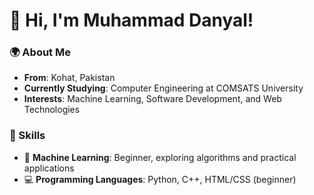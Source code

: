 # 👋 Hi, I'm Muhammad Danyal!  

### 🌍 About Me  
- **From**: Kohat, Pakistan  
- **Currently Studying**: Computer Engineering at COMSATS University  
- **Interests**: Machine Learning, Software Development, and Web Technologies  

### 🚀 Skills  
- 🧠 **Machine Learning**: Beginner, exploring algorithms and practical applications  
- 💻 **Programming Languages**: Python, C++, HTML/CSS (beginner)  
